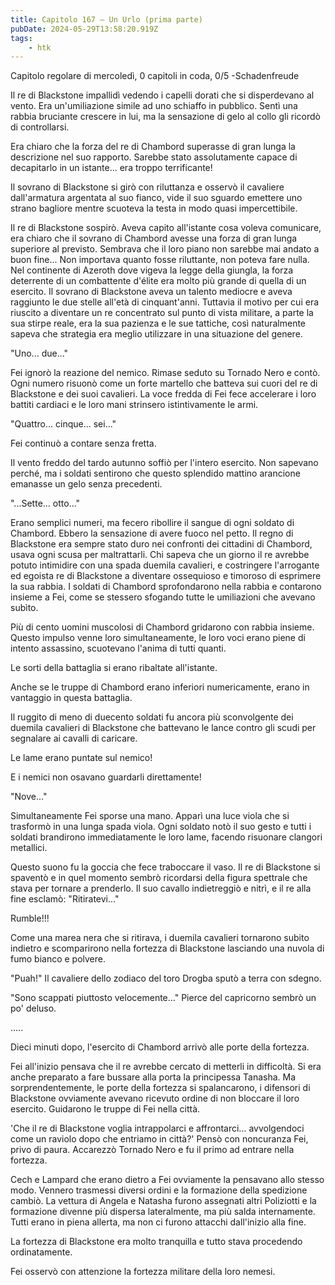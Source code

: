 ```yaml
---
title: Capitolo 167 – Un Urlo (prima parte)
pubDate: 2024-05-29T13:58:20.919Z
tags:
    - htk
---
```



Capitolo regolare di mercoledì,
0 capitoli in coda, 0/5
-Schadenfreude


Il re di Blackstone impallidì vedendo i capelli dorati che si disperdevano al vento. Era un'umiliazione simile ad uno schiaffo in pubblico. Sentì una rabbia bruciante crescere in lui, ma la sensazione di gelo al collo gli ricordò di controllarsi.


Era chiaro che la forza del re di Chambord superasse di gran lunga la descrizione nel suo rapporto. Sarebbe stato assolutamente capace di decapitarlo in un istante... era troppo terrificante!


Il sovrano di Blackstone si girò con riluttanza e osservò il cavaliere dall'armatura argentata al suo fianco, vide il suo sguardo emettere uno strano bagliore mentre scuoteva la testa in modo quasi impercettibile.


Il re di Blackstone sospirò. Aveva capito all'istante cosa voleva comunicare, era chiaro che il sovrano di Chambord avesse una forza di gran lunga superiore al previsto. Sembrava che il loro piano non sarebbe mai andato a buon fine... Non importava quanto fosse riluttante, non poteva fare nulla.
Nel continente di Azeroth dove vigeva la legge della giungla, la forza deterrente di un combattente d'élite era molto più grande di quella di un esercito. Il sovrano di Blackstone aveva un talento mediocre e aveva raggiunto le due stelle all'età di cinquant'anni.
Tuttavia il motivo per cui era riuscito a diventare un re concentrato sul punto di vista militare, a parte la sua stirpe reale, era la sua pazienza e le sue tattiche, così naturalmente sapeva che strategia era meglio utilizzare in una situazione del genere.


"Uno... due..."


Fei ignorò la reazione del nemico. Rimase seduto su Tornado Nero e contò. Ogni numero risuonò come un forte martello che batteva sui cuori del re di Blackstone e dei suoi cavalieri. La voce fredda di Fei fece accelerare i loro battiti cardiaci e le loro mani strinsero istintivamente le armi.


"Quattro... cinque... sei..."


Fei continuò a contare senza fretta.


Il vento freddo del tardo autunno soffiò per l'intero esercito. Non sapevano perché, ma i soldati sentirono che questo splendido mattino arancione emanasse un gelo senza precedenti.


"...Sette... otto..."


Erano semplici numeri, ma fecero ribollire il sangue di ogni soldato di Chambord. Ebbero la sensazione di avere fuoco nel petto. Il regno di Blackstone era sempre stato duro nei confronti dei cittadini di Chambord, usava ogni scusa per maltrattarli. Chi sapeva che un giorno il re avrebbe potuto intimidire con una spada duemila cavalieri, e costringere l'arrogante ed egoista re di Blackstone a diventare ossequioso e timoroso di esprimere la sua rabbia.
I soldati di Chambord sprofondarono nella rabbia e contarono insieme a Fei, come se stessero sfogando tutte le umiliazioni che avevano subìto.


Più di cento uomini muscolosi di Chambord gridarono con rabbia insieme. Questo impulso venne loro simultaneamente, le loro voci erano piene di intento assassino, scuotevano l'anima di tutti quanti.


Le sorti della battaglia si erano ribaltate all'istante.


Anche se le truppe di Chambord erano inferiori numericamente, erano in vantaggio in questa battaglia.


Il ruggito di meno di duecento soldati fu ancora più sconvolgente dei duemila cavalieri di Blackstone che battevano le lance contro gli scudi per segnalare ai cavalli di caricare.


Le lame erano puntate sul nemico!


E i nemici non osavano guardarli direttamente!


"Nove..."


Simultaneamente Fei sporse una mano. Apparì una luce viola che si trasformò in una lunga spada viola. Ogni soldato notò il suo gesto e tutti i soldati brandirono immediatamente le loro lame, facendo risuonare clangori metallici.


Questo suono fu la goccia che fece traboccare il vaso. Il re di Blackstone si spaventò e in quel momento sembrò ricordarsi della figura spettrale che stava per tornare a prenderlo. Il suo cavallo indietreggiò e nitrì, e il re alla fine esclamò: "Ritiratevi..."


Rumble!!!


Come una marea nera che si ritirava, i duemila cavalieri tornarono subito indietro e scomparirono nella fortezza di Blackstone lasciando una nuvola di fumo bianco e polvere.


"Puah!" Il cavaliere dello zodiaco del toro Drogba sputò a terra con sdegno.


"Sono scappati piuttosto velocemente..." Pierce del capricorno sembrò un po' deluso.


.....


Dieci minuti dopo, l'esercito di Chambord arrivò alle porte della fortezza.


Fei all'inizio pensava che il re avrebbe cercato di metterli in difficoltà. Si era anche preparato a fare bussare alla porta la principessa Tanasha. Ma sorprendentemente, le porte della fortezza si spalancarono, i difensori di Blackstone ovviamente avevano ricevuto ordine di non bloccare il loro esercito. Guidarono le truppe di Fei nella città.


'Che il re di Blackstone voglia intrappolarci e affrontarci... avvolgendoci come un raviolo dopo che entriamo in città?' Pensò con noncuranza Fei, privo di paura. Accarezzò Tornado Nero e fu il primo ad entrare nella fortezza.


Cech e Lampard che erano dietro a Fei ovviamente la pensavano allo stesso modo. Vennero trasmessi diversi ordini e la formazione della spedizione cambiò. La vettura di Angela e Natasha furono assegnati altri Poliziotti e la formazione divenne più dispersa lateralmente, ma più salda internamente. Tutti erano in piena allerta, ma non ci furono attacchi dall'inizio alla fine.


La fortezza di Blackstone era molto tranquilla e tutto stava procedendo ordinatamente.


Fei osservò con attenzione la fortezza militare della loro nemesi.





